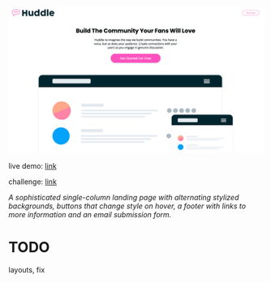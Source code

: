 ![live demo screenshot of huddle landing page](/assets/img/018-huddle-landing-page-big.gif)

live demo: [link](https://trentslaton.github.io/Front-End-Mentor/_challenges/018-huddle-landing-page/index.html)

challenge: [link](https://www.frontendmentor.io/challenges/huddle-landing-page-with-curved-sections-5ca5ecd01e82137ec91a50f2)

_A sophisticated single-column landing page with alternating stylized backgrounds, buttons that change style on hover, a footer with links to more information and an email submission form._

# TODO

layouts, fix
